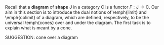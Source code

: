 Recall that a **diagram** of **shape** $\mathsf{J}$ in a category $\mathsf{C}$ is a functor $F : \mathsf{J} \to \mathsf{C}$.  Our aim in this section is to introduce the dual notions of \emph{limit} and \emph{colimit} of a diagram, which are defined, respectively, to be the universal \emph{cones} over and under the diagram. The first task is to explain what is meant by a cone.

SUGGESTION: cone over a diagram